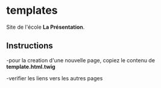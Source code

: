 # templates

Site de l'école **La Présentation**.

## Instructions

-pour la creation d'une nouvelle page, copiez le contenu de **template.html.twig**

-verifier les liens vers les autres pages
